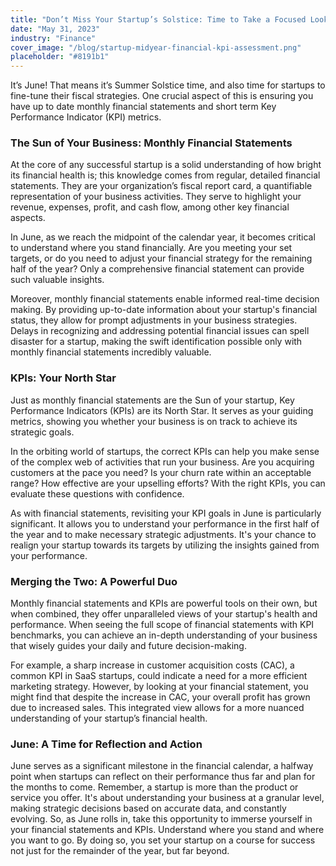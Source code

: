 ```yaml
---
title: "Don’t Miss Your Startup’s Solstice: Time to Take a Focused Look at Your Metrics"
date: "May 31, 2023"
industry: "Finance"
cover_image: "/blog/startup-midyear-financial-kpi-assessment.png"
placeholder: "#8191b1"
---
```


It’s June! That means it’s Summer Solstice time, and also time for startups to fine-tune their fiscal strategies. One crucial aspect of this is ensuring you have up to date monthly financial statements and short term Key Performance Indicator (KPI) metrics.

### The Sun of Your Business: Monthly Financial Statements

At the core of any successful startup is a solid understanding of how bright its financial health is; this knowledge comes from regular, detailed financial statements. They are your organization’s fiscal report card, a quantifiable representation of your business activities. They serve to highlight your revenue, expenses, profit, and cash flow, among other key financial aspects.

In June, as we reach the midpoint of the calendar year, it becomes critical to understand where you stand financially. Are you meeting your set targets, or do you need to adjust your financial strategy for the remaining half of the year? Only a comprehensive financial statement can provide such valuable insights.

Moreover, monthly financial statements enable informed real-time decision making. By providing up-to-date information about your startup's financial status, they allow for prompt adjustments in your business strategies.
Delays in recognizing and addressing potential financial issues can spell disaster for a startup, making the swift identification possible only with monthly financial statements incredibly valuable.

### KPIs: Your North Star

Just as monthly financial statements are the Sun of your startup, Key Performance Indicators (KPIs) are its North Star. It serves as your guiding metrics, showing you whether your business is on track to achieve its strategic goals.

In the orbiting world of startups, the correct KPIs can help you make sense of the complex web of activities that run your business. Are you acquiring customers at the pace you need? Is your churn rate within an acceptable range? How effective are your upselling efforts? With the right KPIs, you can evaluate these questions with confidence.

As with financial statements, revisiting your KPI goals in June is particularly significant. It allows you to understand your performance in the first half of the year and to make necessary strategic adjustments. It's your chance to realign your startup towards its targets by utilizing the insights gained from your performance.

### Merging the Two: A Powerful Duo

Monthly financial statements and KPIs are powerful tools on their own, but when combined, they offer unparalleled views of your startup's health and performance. When seeing the full scope of financial statements with KPI benchmarks, you can achieve an in-depth understanding of your business that wisely guides your daily and future decision-making.

For example, a sharp increase in customer acquisition costs (CAC), a common KPI in SaaS startups, could indicate a need for a more efficient marketing strategy. However, by looking at your financial statement, you might find that despite the increase in CAC, your overall profit has grown due to increased sales. This integrated view allows for a more nuanced understanding of your startup’s financial health.

### June: A Time for Reflection and Action

June serves as a significant milestone in the financial calendar, a halfway point when startups can reflect on their performance thus far and plan for the months to come.
Remember, a startup is more than the product or service you offer. It's about understanding your business at a granular level, making strategic decisions based on accurate data, and constantly evolving. So, as June rolls in, take this opportunity to immerse yourself in your financial statements and KPIs. Understand where you stand and where you want to go. By doing so, you set your startup on a course for success not just for the remainder of the year, but far beyond.
